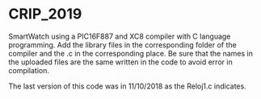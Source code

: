 # CRIP_2019
SmartWatch using a PIC16F887 and XC8 compiler with C language programming.
Add the library files in the corresponding folder of the compiler and the .c in the corresponding place. Be sure that the names in the uploaded files are the same written in the code to avoid error in compilation. 

The last version of this code was in 11/10/2018 as the Reloj1.c indicates. 
